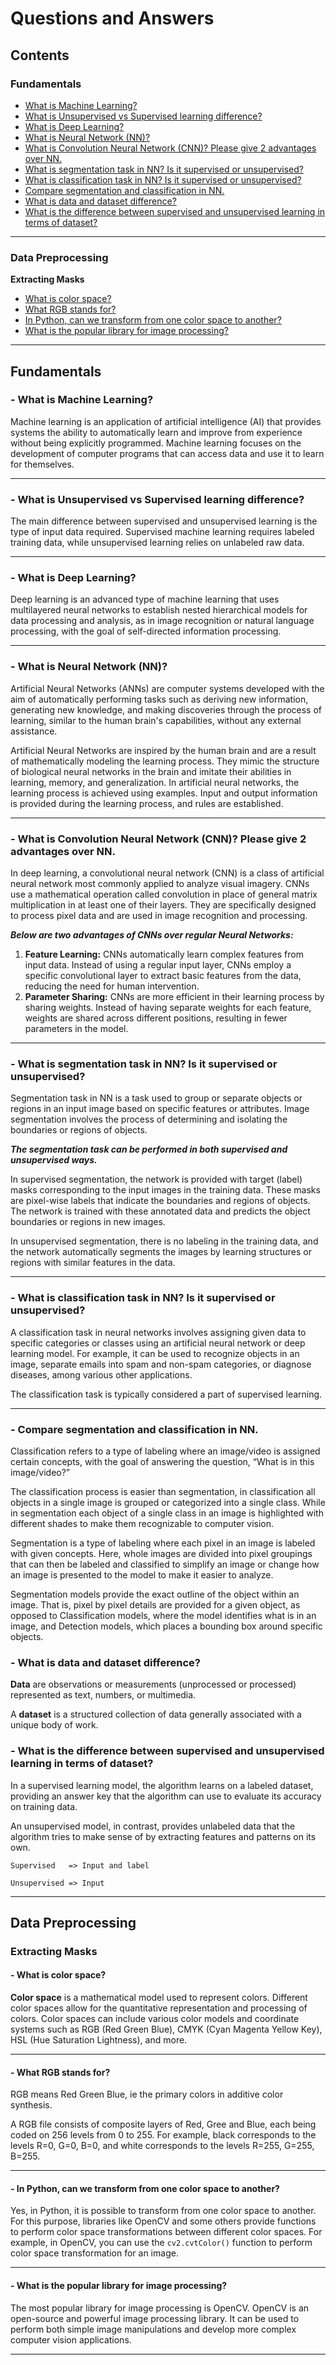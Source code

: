 # Questions and Answers

## Contents
### Fundamentals
- [What is Machine Learning?](#--what-is-machine-learning)
- [What is Unsupervised vs Supervised learning difference?](#--what-is-unsupervised-vs-supervised-learning-difference)
- [What is Deep Learning?](#--what-is-deep-learning)
- [What is Neural Network (NN)?](#--what-is-neural-network-nn)
- [What is Convolution Neural Network (CNN)? Please give 2 advantages over NN.](#--what-is-convolution-neural-network-cnn-please-give-2-advantages-over-nn)
- [What is segmentation task in NN? Is it supervised or unsupervised?](#--what-is-segmentation-task-in-nn-is-it-supervised-or-unsupervised)
- [What is classification task in NN? Is it supervised or unsupervised?](#--what-is-classification-task-in-nn-is-it-supervised-or-unsupervised)
- [Compare segmentation and classification in NN.](#--compare-segmentation-and-classification-in-nn)
- [What is data and dataset difference?](#--what-is-data-and-dataset-difference)
- [What is the difference between supervised and unsupervised learning in terms of dataset?](#--what-is-the-difference-between-supervised-and-unsupervised-learning-in-terms-of-dataset)
---
### Data Preprocessing
**Extracting Masks**
- [What is color space?](#--what-is-color-space)
- [What RGB stands for?](#--what-rgb-stands-for)
- [In Python, can we transform from one color space to another?](#--in-python-can-we-transform-from-one-color-space-to-another)
- [What is the popular library for image processing?](#--what-is-the-popular-library-for-image-processing)
---
## Fundamentals
### - What is Machine Learning?
Machine learning is an application of artificial intelligence (AI) that provides systems the ability to automatically learn and improve from experience without being explicitly programmed. Machine learning focuses on the development of computer programs that can access data and use it to learn for themselves.

---

### - What is Unsupervised vs Supervised learning difference?

The main difference between supervised and unsupervised learning is the type of input data required. Supervised machine learning requires labeled training data, while unsupervised learning relies on unlabeled raw data.

---

### - What is Deep Learning?

Deep learning is an advanced type of machine learning that uses multilayered neural networks to establish nested hierarchical models for data processing and analysis, as in image recognition or natural language processing, with the goal of self-directed information processing.

---

### - What is Neural Network (NN)? 

Artificial Neural Networks (ANNs) are computer systems developed with the aim of automatically performing tasks such as deriving new information, generating new knowledge, and making discoveries through the process of learning, similar to the human brain's capabilities, without any external assistance.

Artificial Neural Networks are inspired by the human brain and are a result of mathematically modeling the learning process. They mimic the structure of biological neural networks in the brain and imitate their abilities in learning, memory, and generalization. In artificial neural networks, the learning process is achieved using examples. Input and output information is provided during the learning process, and rules are established.

---

### - What is Convolution Neural Network (CNN)? Please give 2 advantages over NN.

In deep learning, a convolutional neural network (CNN) is a class of artificial neural network most commonly applied to analyze visual imagery. CNNs use a mathematical operation called convolution in place of general matrix multiplication in at least one of their layers. They are specifically designed to process pixel data and are used in image recognition and processing.

***Below are two advantages of CNNs over regular Neural Networks:***

1. **Feature Learning:** CNNs automatically learn complex features from input data. Instead of using a regular input layer, CNNs employ a specific convolutional layer to extract basic features from the data, reducing the need for human intervention.
2. **Parameter Sharing:** CNNs are more efficient in their learning process by sharing weights. Instead of having separate weights for each feature, weights are shared across different positions, resulting in fewer parameters in the model.

---

### - What is segmentation task in NN? Is it supervised or unsupervised?

Segmentation task in NN is a task used to group or separate objects or regions in an input image based on specific features or attributes. Image segmentation involves the process of determining and isolating the boundaries or regions of objects.

***The segmentation task can be performed in both supervised and unsupervised ways.*** 

In supervised segmentation, the network is provided with target (label) masks corresponding to the input images in the training data. These masks are pixel-wise labels that indicate the boundaries and regions of objects. The network is trained with these annotated data and predicts the object boundaries or regions in new images.

In unsupervised segmentation, there is no labeling in the training data, and the network automatically segments the images by learning structures or regions with similar features in the data.

---
### - What is classification task in NN? Is it supervised or unsupervised?

A classification task in neural networks involves assigning given data to specific categories or classes using an artificial neural network or deep learning model. For example, it can be used to recognize objects in an image, separate emails into spam and non-spam categories, or diagnose diseases, among various other applications.

The classification task is typically considered a part of supervised learning.

---

### - Compare segmentation and classification in NN.

Classification refers to a type of labeling where an image/video is assigned certain concepts, with the goal of answering the question, “What is in this image/video?”

The classification process is easier than segmentation, in classification all objects in a single image is grouped or categorized into a single class. While in segmentation each object of a single class in an image is highlighted with different shades to make them recognizable to computer vision.

Segmentation is a type of labeling where each pixel in an image is labeled with given concepts. Here, whole images are divided into pixel groupings that can then be labeled and classified to simplify an image or change how an image is presented to the model to make it easier to analyze.

Segmentation models provide the exact outline of the object within an image. That is, pixel by pixel details are provided for a given object, as opposed to Classification models, where the model identifies what is in an image, and Detection models, which places a bounding box around specific objects.

### - What is data and dataset difference? 

**Data** are observations or measurements (unprocessed or processed) represented as text, numbers, or multimedia.

A **dataset** is a structured collection of data generally associated with a unique body of work.

### - What is the difference between supervised and unsupervised learning in terms of dataset?

In a supervised learning model, the algorithm learns on a labeled dataset, providing an answer key that the algorithm can use to evaluate its accuracy on training data. 

An unsupervised model, in contrast, provides unlabeled data that the algorithm tries to make sense of by extracting features and patterns on its own.

    Supervised   => Input and label

    Unsupervised => Input

--- 

## Data Preprocessing

### Extracting Masks
#### - What is color space?

**Color space** is a mathematical model used to represent colors. Different color spaces allow for the quantitative representation and processing of colors. Color spaces can include various color models and coordinate systems such as RGB (Red Green Blue), CMYK (Cyan Magenta Yellow Key), HSL (Hue Saturation Lightness), and more.

---
#### - What RGB stands for?

RGB means Red Green Blue, ie the primary colors in additive color synthesis.

A RGB file consists of composite layers of Red, Gree and Blue, each being coded on 256 levels from 0 to 255. For example, black corresponds to the levels R=0, G=0, B=0, and white corresponds to the levels R=255, G=255, B=255.

---
#### - In Python, can we transform from one color space to another?
Yes, in Python, it is possible to transform from one color space to another. For this purpose, libraries like OpenCV and some others provide functions to perform color space transformations between different color spaces. For example, in OpenCV, you can use the `cv2.cvtColor()` function to perform color space transformation for an image.

---
#### - What is the popular library for image processing?

The most popular library for image processing is OpenCV. OpenCV is an open-source and powerful image processing library. It can be used to perform both simple image manipulations and develop more complex computer vision applications.

---




